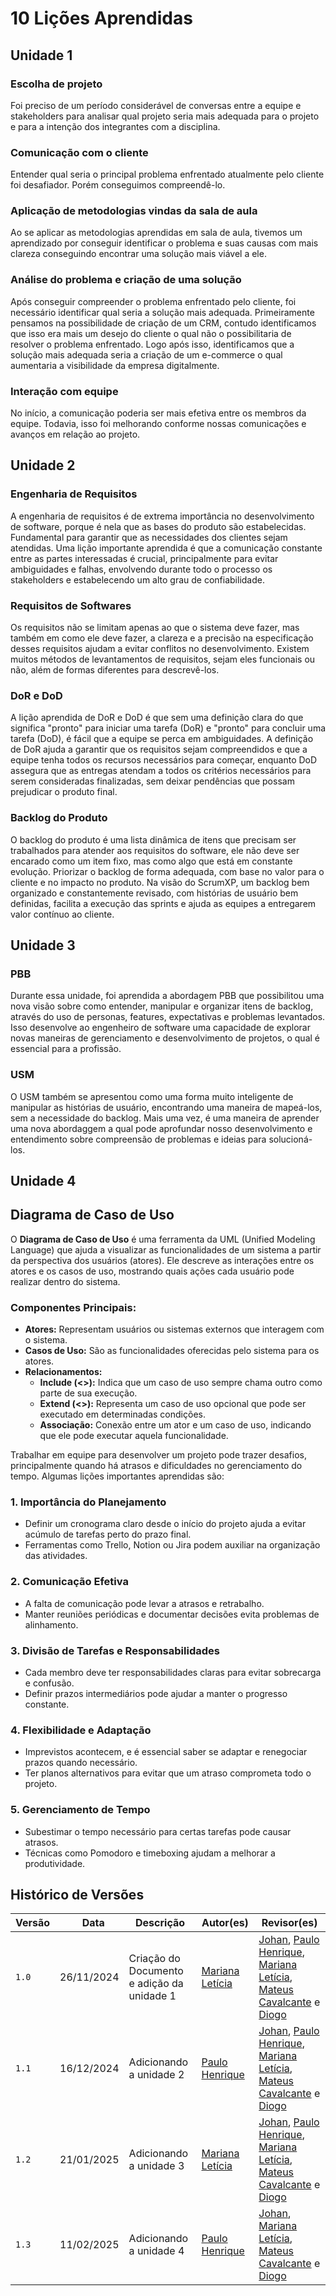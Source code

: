 # 10 Lições Aprendidas

  

## Unidade 1

  

### Escolha de projeto

  

Foi preciso de um período considerável de conversas entre a equipe e stakeholders para analisar qual projeto seria mais adequada para o projeto e para a intenção dos integrantes com a disciplina.

  

### Comunicação com o cliente

  

Entender qual seria o principal problema enfrentado atualmente pelo cliente foi desafiador. Porém conseguimos compreendê-lo.

  

### Aplicação de metodologias vindas da sala de aula

  

Ao se aplicar as metodologias aprendidas em sala de aula, tivemos um aprendizado por conseguir identificar o problema e suas causas com mais clareza conseguindo encontrar uma solução mais viável a ele.

  

### Análise do problema e criação de uma solução

  

Após conseguir compreender o problema enfrentado pelo cliente, foi necessário identificar qual seria a solução mais adequada. Primeiramente pensamos na possibilidade de criação de um CRM, contudo identificamos que isso era mais um desejo do cliente o qual não o possibilitaria de resolver o problema enfrentado. Logo após isso, identificamos que a solução mais adequada seria a criação de um e-commerce o qual aumentaria a visibilidade da empresa digitalmente.

  

### Interação com equipe

  

No início, a comunicação poderia ser mais efetiva entre os membros da equipe. Todavia, isso foi melhorando conforme nossas comunicações e avanços em relação ao projeto.

  

## Unidade 2

  

### Engenharia de Requisitos

  

A engenharia de requisitos é de extrema importância no desenvolvimento de software, porque é nela que as bases do produto são estabelecidas. Fundamental para garantir que as necessidades dos clientes sejam atendidas. Uma lição importante aprendida é que a comunicação constante entre as partes interessadas é crucial, principalmente para evitar ambiguidades e falhas, envolvendo durante todo o processo os stakeholders e estabelecendo um alto grau de confiabilidade.

  

### Requisitos de Softwares

  

Os requisitos não se limitam apenas ao que o sistema deve fazer, mas também em como ele deve fazer, a clareza e a precisão na especificação desses requisitos ajudam a evitar conflitos no desenvolvimento. Existem muitos métodos de levantamentos de requisitos, sejam eles funcionais ou não, além de formas diferentes para descrevê-los.

  

### DoR e DoD

  

A lição aprendida de DoR e DoD é que sem uma definição clara do que significa "pronto" para iniciar uma tarefa (DoR) e "pronto" para concluir uma tarefa (DoD), é fácil que a equipe se perca em ambiguidades. A definição de DoR ajuda a garantir que os requisitos sejam compreendidos e que a equipe tenha todos os recursos necessários para começar, enquanto DoD assegura que as entregas atendam a todos os critérios necessários para serem consideradas finalizadas, sem deixar pendências que possam prejudicar o produto final.

  

### Backlog do Produto

  

O backlog do produto é uma lista dinâmica de itens que precisam ser trabalhados para atender aos requisitos do software, ele não deve ser encarado como um item fixo, mas como algo que está em constante evolução. Priorizar o backlog de forma adequada, com base no valor para o cliente e no impacto no produto. Na visão do ScrumXP, um backlog bem organizado e constantemente revisado, com histórias de usuário bem definidas, facilita a execução das sprints e ajuda as equipes a entregarem valor contínuo ao cliente.

## Unidade 3

### PBB

Durante essa unidade, foi aprendida a abordagem PBB que possibilitou uma nova visão sobre como entender, manipular e organizar itens de backlog, através do uso de personas, features, expectativas e problemas levantados. Isso desenvolve ao engenheiro de software uma capacidade de explorar novas maneiras de gerenciamento e desenvolvimento de projetos, o qual é essencial para a profissão.

### USM

O USM também se apresentou como uma forma muito inteligente de manipular as histórias de usuário, encontrando uma maneira de mapeá-los, sem a necessidade do backlog. Mais uma vez, é uma maneira de aprender uma nova abordaggem a qual pode aprofundar nosso desenvolvimento e entendimento sobre compreensão de problemas e ideias para solucioná-los.

## Unidade 4

## Diagrama de Caso de Uso

O **Diagrama de Caso de Uso** é uma ferramenta da UML (Unified Modeling Language) que ajuda a visualizar as funcionalidades de um sistema a partir da perspectiva dos usuários (atores). Ele descreve as interações entre os atores e os casos de uso, mostrando quais ações cada usuário pode realizar dentro do sistema.

### Componentes Principais:
- **Atores:** Representam usuários ou sistemas externos que interagem com o sistema.
- **Casos de Uso:** São as funcionalidades oferecidas pelo sistema para os atores.
- **Relacionamentos:**
  - **Include (<<include>>):** Indica que um caso de uso sempre chama outro como parte de sua execução.
  - **Extend (<<extend>>):** Representa um caso de uso opcional que pode ser executado em determinadas condições.
  - **Associação:** Conexão entre um ator e um caso de uso, indicando que ele pode executar aquela funcionalidade.

Trabalhar em equipe para desenvolver um projeto pode trazer desafios, principalmente quando há atrasos e dificuldades no gerenciamento do tempo. Algumas lições importantes aprendidas são:

### 1. **Importância do Planejamento**
   - Definir um cronograma claro desde o início do projeto ajuda a evitar acúmulo de tarefas perto do prazo final.
   - Ferramentas como Trello, Notion ou Jira podem auxiliar na organização das atividades.

### 2. **Comunicação Efetiva**
   - A falta de comunicação pode levar a atrasos e retrabalho.
   - Manter reuniões periódicas e documentar decisões evita problemas de alinhamento.

### 3. **Divisão de Tarefas e Responsabilidades**
   - Cada membro deve ter responsabilidades claras para evitar sobrecarga e confusão.
   - Definir prazos intermediários pode ajudar a manter o progresso constante.

### 4. **Flexibilidade e Adaptação**
   - Imprevistos acontecem, e é essencial saber se adaptar e renegociar prazos quando necessário.
   - Ter planos alternativos para evitar que um atraso comprometa todo o projeto.

### 5. **Gerenciamento de Tempo**
   - Subestimar o tempo necessário para certas tarefas pode causar atrasos.
   - Técnicas como Pomodoro e timeboxing ajudam a melhorar a produtividade.


## Histórico de Versões

| Versão |    Data | Descrição | Autor(es) | Revisor(es) |
| ---| ---| ---| ---| --- |
| `1.0` | 26/11/2024 | Criação do Documento e adição da unidade 1 | [Mariana Letícia](https://github.com/Marianannn) | [Johan](https://github.com/johan-rocha), [Paulo Henrique](https://github.com/Nanashii76), [Mariana Letícia](https://github.com/Marianannn), [Mateus Cavalcante](https://github.com/mateuscavati) e [Diogo](https://github.com/Diogo-Barboza) |
| `1.1` | 16/12/2024 | Adicionando a unidade 2 | [Paulo Henrique](https://github.com/Nanashii76) | [Johan](https://github.com/johan-rocha), [Paulo Henrique](https://github.com/Nanashii76), [Mariana Letícia](https://github.com/Marianannn), [Mateus Cavalcante](https://github.com/mateuscavati) e [Diogo](https://github.com/Diogo-Barboza) |
| `1.2` | 21/01/2025 | Adicionando a unidade 3 | [Mariana Letícia](https://github.com/Marianannn) | [Johan](https://github.com/johan-rocha), [Paulo Henrique](https://github.com/Nanashii76), [Mariana Letícia](https://github.com/Marianannn), [Mateus Cavalcante](https://github.com/mateuscavati) e [Diogo](https://github.com/Diogo-Barboza) |
| `1.3` | 11/02/2025 | Adicionando a unidade 4 | [Paulo Henrique](https://github.com/Nanashii76) | [Johan](https://github.com/johan-rocha), [Mariana Letícia](https://github.com/Marianannn), [Mateus Cavalcante](https://github.com/mateuscavati) e [Diogo](https://github.com/Diogo-Barboza) |

